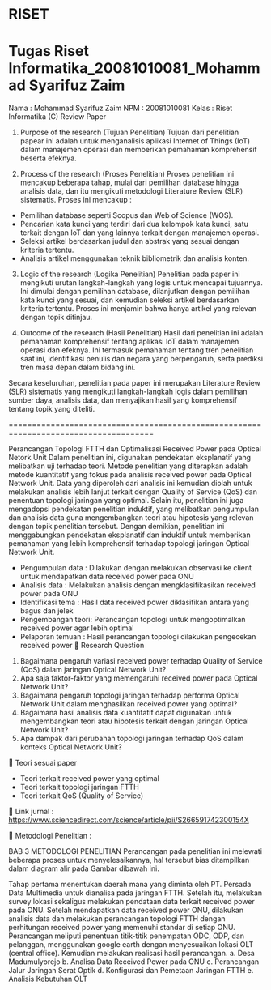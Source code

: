 # RISET
<h1>Tugas Riset Informatika_20081010081_Mohammad Syarifuz Zaim </h1>

Nama	: Mohammad Syarifuz Zaim
NPM	: 20081010081
Kelas	: Riset Informatika (C)
Review Paper 
1.	Purpose of the research (Tujuan Penelitian)
Tujuan dari penelitian papear ini adalah untuk menganalisis aplikasi Internet of Things (IoT) dalam manajemen operasi dan memberikan pemahaman komprehensif beserta efeknya.

2.	Process of the research (Proses Penelitian)
Proses penelitian ini mencakup beberapa tahap, mulai dari pemilihan database hingga analisis data, dan itu mengikuti metodologi Literature Review (SLR) sistematis. Proses ini mencakup : 
-	Pemilihan database seperti Scopus dan Web of Science (WOS).
-	Pencarian kata kunci yang terdiri dari dua kelompok kata kunci, satu terkait dengan IoT dan yang lainnya terkait dengan manajemen operasi.
-	Seleksi artikel berdasarkan judul dan abstrak yang sesuai dengan kriteria tertentu.
-	Analisis artikel menggunakan teknik bibliometrik dan analisis konten.

3.	Logic of the research (Logika Penelitian)
Penelitian pada paper ini mengikuti urutan langkah-langkah yang logis untuk mencapai tujuannya. Ini dimulai dengan pemilihan database, dilanjutkan dengan pemilihan kata kunci yang sesuai, dan kemudian seleksi artikel berdasarkan kriteria tertentu. Proses ini menjamin bahwa hanya artikel yang relevan dengan topik ditinjau. 

4.	Outcome of the research (Hasil Penelitian)
Hasil dari penelitian ini adalah pemahaman komprehensif tentang aplikasi IoT dalam manajemen operasi dan efeknya. Ini termasuk pemahaman tentang tren penelitian saat ini, identifikasi penulis dan negara yang berpengaruh, serta prediksi tren masa depan dalam bidang ini.

Secara keseluruhan, penelitian pada paper ini merupakan Literature Review (SLR) sistematis yang mengikuti langkah-langkah logis dalam pemilihan sumber daya, analisis data, dan menyajikan hasil yang komprehensif tentang topik yang diteliti.
 

=====================================================================================

Perancangan Topologi FTTH dan Optimalisasi Received Power pada Optical Netork Unit
Dalam penelitian ini, digunakan pendekatan eksplanatif yang melibatkan uji terhadap teori. Metode penelitian yang diterapkan adalah metode kuantitatif yang fokus pada analisis received power pada Optical Network Unit. Data yang diperoleh dari analisis ini kemudian diolah untuk melakukan analisis lebih lanjut terkait dengan Quality of Service (QoS) dan penentuan topologi jaringan yang optimal. Selain itu, penelitian ini juga mengadopsi pendekatan penelitian induktif, yang melibatkan pengumpulan dan analisis data guna mengembangkan teori atau hipotesis yang relevan dengan topik penelitian tersebut. Dengan demikian, penelitian ini menggabungkan pendekatan eksplanatif dan induktif untuk memberikan pemahaman yang lebih komprehensif terhadap topologi jaringan Optical Network Unit.
-	Pengumpulan data  : Dilakukan dengan melakukan observasi ke client untuk 
  mendapatkan data received power pada ONU
-	Analisis data	    : Melakukan analisis dengan mengklasifikasikan received 
  power pada ONU
-	Identifikasi tema	: Hasil data received power diklasifikan antara yang bagus 
  dan jelek  
-	Pengembangan teori: Perancangan topologi untuk mengoptimalkan received 
  power agar lebih optimal
-	Pelaporan temuan 	: Hasil perancangan topologi dilakukan pengecekan 
  received power
	Research Question
1.	Bagaimana pengaruh variasi received power terhadap Quality of Service (QoS) dalam jaringan Optical Network Unit?
2.	Apa saja faktor-faktor yang memengaruhi received power pada Optical Network Unit?
3.	Bagaimana pengaruh topologi jaringan terhadap performa Optical Network Unit dalam menghasilkan received power yang optimal?
4.	Bagaimana hasil analisis data kuantitatif dapat digunakan untuk mengembangkan teori atau hipotesis terkait dengan jaringan Optical Network Unit?
5.	Apa dampak dari perubahan topologi jaringan terhadap QoS dalam konteks Optical Network Unit?

	Teori sesuai paper
-	Teori terkait received power yang optimal
-	Teori terkait topologi jaringan FTTH
-	Teori terkait QoS (Quality of Service)

	Link jurnal :
https://www.sciencedirect.com/science/article/pii/S266591742300154X

	Metodologi Penelitian :

BAB 3 METODOLOGI PENELITIAN
Perancangan pada penelitian ini melewati beberapa proses untuk menyelesaikannya, hal tersebut bias ditampilkan dalam diagram alir pada Gambar dibawah ini. 

Tahap pertama menentukan daerah mana yang diminta oleh PT. Persada Data Multimedia untuk dianalisa pada jaringan FTTH. Setelah itu, melakukan survey lokasi sekaligus melakukan pendataan data terkait received power pada ONU. Setelah mendapatkan data received power ONU, dilakukan analisis data dan melakukan perancangan topologi FTTH dengan perhitungan received power yang memenuhi standar di setiap ONU. Perancangan meliputi penentuan titik-titik penempatan ODC, ODP, dan pelanggan, menggunakan google earth dengan menyesuaikan lokasi OLT (central office). Kemudian melakukan realisasi hasil perancangan.
a.	Desa Madumulyorejo
b.	Analisa Data Received Power pada ONU
c.	Perancangan Jalur Jaringan Serat Optik
d.	Konfigurasi dan Pemetaan Jaringan FTTH
e.	Analisis Kebutuhan OLT  

